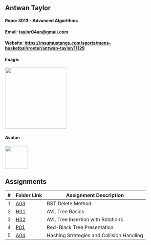 ## Antwan Taylor

#### Repo: 3013 - Advanced Algorithms

#### Email: taylor04an@gmail.com

#### Website: https://msumustangs.com/sports/mens-basketball/roster/antwan-taylor/11129

#### Image:

<img src="https://github.com/TwanisaHero/OOP/blob/main/Screenshot_20241206_110414.png" width="200">

#### Avatar:

<img src="https://github.com/TwanisaHero/OOP/blob/main/bbicon.jpg" width="75">

## Assignments

|  #  | Folder Link                  | Assignment Description                  |
| :-: | ---------------------------- | --------------------------------------- |
|  1  | [A03](/.Assignments/A03/README.md)       | BST Delete Method                       |
|  2  | [H01](/.Assignments/H01/README.md)       | AVL Tree Basics                         |
|  3  | [H02](./Assignments/H02/README.md)       | AVL Tree Insertion with Rotations       |
|  4  | [P01](./Assignments/P01/README.md)       | Red-Black Tree Presentation             |
|  5  | [A04](./Assignments/A04/README.md)       | Hashing Strategies and Collision Handling |
